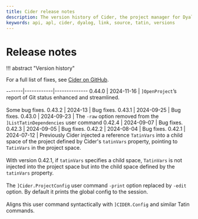 ```yaml
---
title: Cider release notes
description: The version history of Cider, the project manager for Dyalog APL software authors.
keywords: api, apl, cider, dyalog, link, source, tatin, versions
---
```

# Release notes


!!! abstract "Version history"

For a full list of fixes, see [Cider on GitHub](https://github.com/aplteam/Cider/releases).

<style>
  .nowrap {
    white-space: nowrap;
  }
</style>

-------|------------|--------------
0.44.0 | 2024-11-16 | `]OpenProject`’s report of Git status enhanced and streamlined.<br><br>Some bug fixes.
0.43.2 | 2024-13  <!-- FIXME Correct the date. --> | Bug fixes.
0.43.1 | 2024-09-25 | Bug fixes.
0.43.0 | 2024-09-23 | The `-raw` option removed from the `]ListTatinDependencies` user command
0.42.4 | 2024-09-07 | Bug fixes.
0.42.3 | 2024-09-05 | Bug fixes.
0.42.2 | <span class="nowrap">2024-08-04</span> | Bug fixes.
0.42.1 | 2024-07-12 | Previously Cider injected a reference `TatinVars` into a child space of the project defined by Cider's `tatinVars` property, pointing to `TatinVars` in the project space.<br><br>With version 0.42.1, if `tatinVars` specifies a child space, `TatinVars` is not injected into the project space but into the child space defined by the `tatinVars` property.<br><br>The `]Cider.ProjectConfig` user command `-print` option replaced by `-edit` option. By default it prints the global config to the session.<br><br>Aligns this user command syntactically with `]CIDER.Config` and similar Tatin commands.













